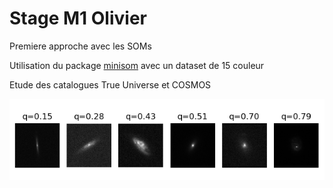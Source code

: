 # Stage M1 Olivier




Premiere approche avec les SOMs

Utilisation du package [minisom](https://github.com/JustGlowing/minisom) avec un dataset de 15 couleur


Etude des catalogues True Universe et COSMOS


![COSMOS catalog](datas/gx_evo_COSMOS.png)